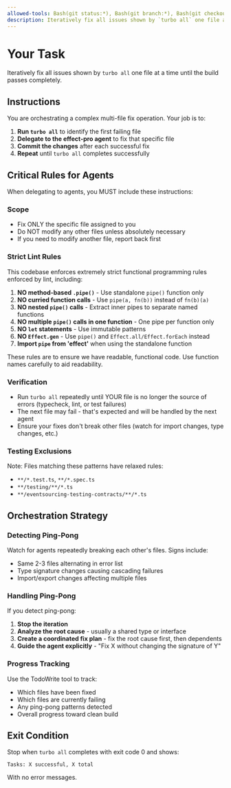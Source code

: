 ```yaml
---
allowed-tools: Bash(git status:*), Bash(git branch:*), Bash(git checkout:*), Bash(git add:*), Bash(git commit:*), Bash(cd:*), Bash(pwd:*), Bash(turbo:*)
description: Iteratively fix all issues shown by `turbo all` one file at a time until the build passes completely.
---
```


# Your Task

Iteratively fix all issues shown by `turbo all` one file at a time until the build passes completely.

## Instructions

You are orchestrating a complex multi-file fix operation. Your job is to:

1. **Run `turbo all`** to identify the first failing file
2. **Delegate to the effect-pro agent** to fix that specific file
3. **Commit the changes** after each successful fix
4. **Repeat** until `turbo all` completes successfully

## Critical Rules for Agents

When delegating to agents, you MUST include these instructions:

### Scope

- Fix ONLY the specific file assigned to you
- Do NOT modify any other files unless absolutely necessary
- If you need to modify another file, report back first

### Strict Lint Rules

This codebase enforces extremely strict functional programming rules enforced by lint, including:

1. **NO method-based `.pipe()`** - Use standalone `pipe()` function only
2. **NO curried function calls** - Use `pipe(a, fn(b))` instead of `fn(b)(a)`
3. **NO nested `pipe()` calls** - Extract inner pipes to separate named functions
4. **NO multiple `pipe()` calls in one function** - One pipe per function only
5. **NO `let` statements** - Use immutable patterns
6. **NO `Effect.gen`** - Use `pipe()` and `Effect.all/Effect.forEach` instead
7. **Import `pipe` from 'effect'** when using the standalone function

These rules are to ensure we have readable, functional code. Use function names carefully to aid readability.

### Verification

- Run `turbo all` repeatedly until YOUR file is no longer the source of errors (typecheck, lint, or test failures)
- The next file may fail - that's expected and will be handled by the next agent
- Ensure your fixes don't break other files (watch for import changes, type changes, etc.)

### Testing Exclusions

Note: Files matching these patterns have relaxed rules:

- `**/*.test.ts`, `**/*.spec.ts`
- `**/testing/**/*.ts`
- `**/eventsourcing-testing-contracts/**/*.ts`

## Orchestration Strategy

### Detecting Ping-Pong

Watch for agents repeatedly breaking each other's files. Signs include:

- Same 2-3 files alternating in error list
- Type signature changes causing cascading failures
- Import/export changes affecting multiple files

### Handling Ping-Pong

If you detect ping-pong:

1. **Stop the iteration**
2. **Analyze the root cause** - usually a shared type or interface
3. **Create a coordinated fix plan** - fix the root cause first, then dependents
4. **Guide the agent explicitly** - "Fix X without changing the signature of Y"

### Progress Tracking

Use the TodoWrite tool to track:

- Which files have been fixed
- Which files are currently failing
- Any ping-pong patterns detected
- Overall progress toward clean build

## Exit Condition

Stop when `turbo all` completes with exit code 0 and shows:

```
Tasks: X successful, X total
```

With no error messages.
